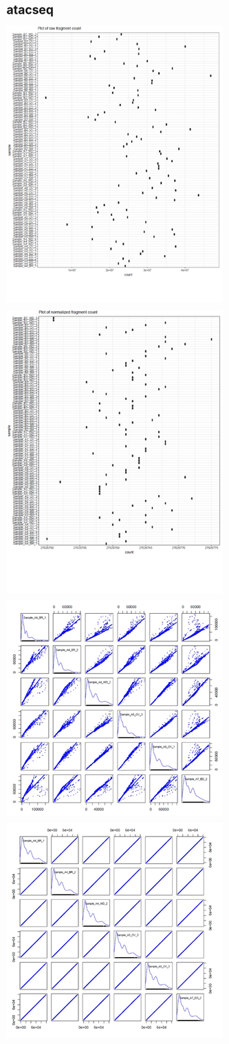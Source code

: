# atacseq

![](rawtotalcount.jpg)

![](normalizedtotalcount.jpg)

![](rawscatterplot.jpg)

![](normalizedscatterplot.jpg)
